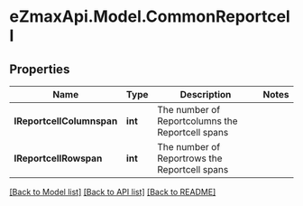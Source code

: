 
# eZmaxApi.Model.CommonReportcell

## Properties

Name | Type | Description | Notes
------------ | ------------- | ------------- | -------------
**IReportcellColumnspan** | **int** | The number of Reportcolumns the Reportcell spans | 
**IReportcellRowspan** | **int** | The number of Reportrows the Reportcell spans | 

[[Back to Model list]](../README.md#documentation-for-models)
[[Back to API list]](../README.md#documentation-for-api-endpoints)
[[Back to README]](../README.md)

